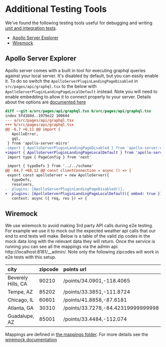 # Additional Testing Tools

We've found the following testing tools useful for debugging and writing [unit and integration tests](code-coverage-testing.md). 

  - [Apollo Server Explorer](#apollo-server-explorer)
  - [Wiremock](#wiremock)


## Apollo Server Explorer

Apollo server comes with a built in tool for executing graphql queries against your local server. It's disabled by default, but you can easily enable it. To do so switch the `ApolloServerPluginLandingPageDisabled` in `src/pages/api/graphql.tsx` to the below with `ApolloServerPluginLandingPageLocalDefault` instead. Note you will need to enable embedding to allow it to connect properly to your server. Details about the options are [documented here](https://www.apollographql.com/docs/apollo-server/api/plugin/landing-pages)

```diff
diff --git a/src/pages/api/graphql.tsx b/src/pages/api/graphql.tsx
index 5fd1b8d..1979e22 100644
--- a/src/pages/api/graphql.tsx
+++ b/src/pages/api/graphql.tsx
@@ -6,7 +6,11 @@ import {
   ApolloError,
   gql,
 } from 'apollo-server-micro'
-import { ApolloServerPluginLandingPageDisabled } from 'apollo-server-core'
+import { ApolloServerPluginLandingPageLocalDefault } from 'apollo-server-core'
 import type { PageConfig } from 'next'

 import { typeDefs } from '../../schema'
@@ -64,7 +68,12 @@ const clientConnection = async () => {
 export const apolloServer = new ApolloServer({
   typeDefs,
   resolvers,
-  plugins: [ApolloServerPluginLandingPageDisabled()],
+  plugins: [ApolloServerPluginLandingPageLocalDefault({ embed: true })],
   context: async ({ req, res }) => {
```

## Wiremock

We use wiremock to avoid making 3rd party API calls during e2e testing. For example we use it to mock out the expected weather api calls that our end to end tests will make. Below is a table of the valid zip codes in the mock data long with the relevant data they will return. Once the service is running you can see all the mappings via the admin api: http://localhost:8181/__admin/. Note only the following zipcodes will work in e2e tests with this setup.

| city               | zipcode  | points url                         | gridpoint url                          | temp |
| :----------------- | :------- | :--------------------------------- | :------------------------------------- | :--- |
| Beverely Hills, CA | 90210    | /points/34.0901,-118.4065          | /gridpoints/LOX/149,48/forecast/hourly | 105  |
| Tempe, AZ          | 85202    | /points/33.3851,-111.8724          | /gridpoints/PSR/166,54/forecast/hourly | 29   |
| Chicago, IL        | 60601    | /points/41.8858,-87.6181           | /gridpoints/LOT/76,73/forecast/hourly  | 68   |
| Atlanta, GA        | 30310    | /points/33.7278,-84.42319999999998 | /gridpoints/FFC/49,86/forecast/hourly  | 83   |
| Guadalupe, AZ      | 85001    | /points/33.4484,-112.074           | /gridpoints/PSR/159,58/forecast/hourly | 99   |

Mappings are defined in [the mappings folder](../e2e/mappings). For more details see the [wiremock documentation](https://wiremock.org/docs/)